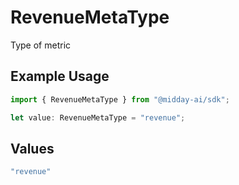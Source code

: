 # RevenueMetaType

Type of metric

## Example Usage

```typescript
import { RevenueMetaType } from "@midday-ai/sdk";

let value: RevenueMetaType = "revenue";
```

## Values

```typescript
"revenue"
```
